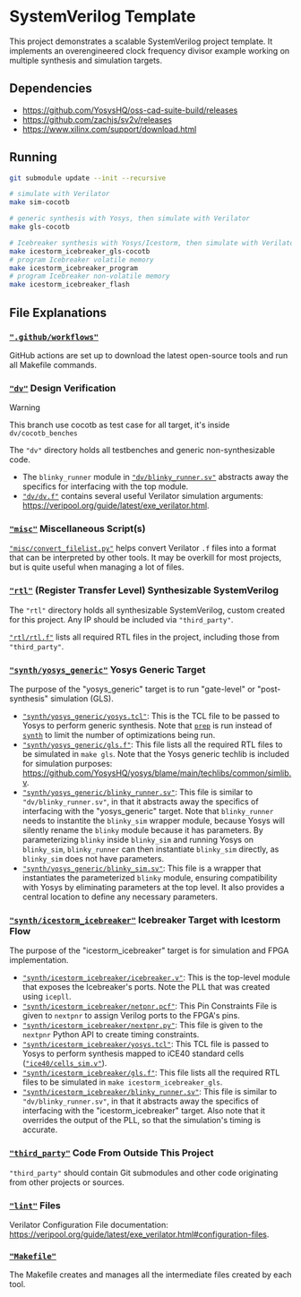 
# SystemVerilog Template

This project demonstrates a scalable SystemVerilog project template. It implements an overengineered clock frequency divisor example working on multiple synthesis and simulation targets.

## Dependencies

* <https://github.com/YosysHQ/oss-cad-suite-build/releases>
* <https://github.com/zachjs/sv2v/releases>
* <https://www.xilinx.com/support/download.html>

## Running

```bash
git submodule update --init --recursive

# simulate with Verilator
make sim-cocotb

# generic synthesis with Yosys, then simulate with Verilator
make gls-cocotb

# Icebreaker synthesis with Yosys/Icestorm, then simulate with Verilator
make icestorm_icebreaker_gls-cocotb
# program Icebreaker volatile memory
make icestorm_icebreaker_program
# program Icebreaker non-volatile memory
make icestorm_icebreaker_flash
```

## File Explanations

### [`".github/workflows"`](./.github/workflows)

GitHub actions are set up to download the latest open-source tools and run all Makefile commands.

### [`"dv"`](./dv) Design Verification
> [!WARNING]
> This branch use cocotb as test case for all target, it's inside `dv/cocotb_benches`

The `"dv"` directory holds all testbenches and generic non-synthesizable code.

* The `blinky_runner` module in [`"dv/blinky_runner.sv"`](./dv/blinky_runner.sv) abstracts away the specifics for interfacing with the top module.
* [`"dv/dv.f"`](./dv/dv.f) contains several useful Verilator simulation arguments: <https://veripool.org/guide/latest/exe_verilator.html>.

### [`"misc"`](./misc) Miscellaneous Script(s)

[`"misc/convert_filelist.py"`](./misc/convert_filelist.py) helps convert Verilator `.f` files into a format that can be interpreted by other tools. It may be overkill for most projects, but is quite useful when managing a lot of files.

### [`"rtl"`](./rtl) (Register Transfer Level) Synthesizable SystemVerilog

The `"rtl"` directory holds all synthesizable SystemVerilog, custom created for this project. Any IP should be included via `"third_party"`.

[`"rtl/rtl.f"`](./rtl/rtl.f) lists all required RTL files in the project, including those from `"third_party"`.

### [`"synth/yosys_generic"`](./synth/yosys_generic) Yosys Generic Target

The purpose of the "yosys_generic" target is to run "gate-level" or "post-synthesis" simulation (GLS).

* [`"synth/yosys_generic/yosys.tcl"`](./synth/yosys_generic/yosys.tcl): This is the TCL file to be passed to Yosys to perform generic synthesis. Note that [`prep`](https://yosyshq.readthedocs.io/projects/yosys/en/latest/cmd/prep.html) is run instead of [`synth`](https://yosyshq.readthedocs.io/projects/yosys/en/latest/cmd/synth.html) to limit the number of optimizations being run.
* [`"synth/yosys_generic/gls.f"`](./synth/yosys_generic/gls.f): This file lists all the required RTL files to be simulated in `make gls`. Note that the Yosys generic techlib is included for simulation purposes: <https://github.com/YosysHQ/yosys/blame/main/techlibs/common/simlib.v>.
* [`"synth/yosys_generic/blinky_runner.sv"`](./synth/yosys_generic/blinky_runner.sv): This file is similar to `"dv/blinky_runner.sv"`, in that it abstracts away the specifics of interfacing with the "yosys_generic" target. Note that `blinky_runner` needs to instantite the `blinky_sim` wrapper module, because Yosys will silently rename the `blinky` module because it has parameters. By parameterizing `blinky` inside `blinky_sim` and running Yosys on `blinky_sim`, `blinky_runner` can then instantiate `blinky_sim` directly, as `blinky_sim` does not have parameters.
* [`"synth/yosys_generic/blinky_sim.sv"`](./synth/yosys_generic/blinky_sim.sv): This file is a wrapper that instantiates the parameterized `blinky` module, ensuring compatibility with Yosys by eliminating parameters at the top level. It also provides a central location to define any necessary parameters.

### [`"synth/icestorm_icebreaker"`](./synth/icestorm_icebreaker) Icebreaker Target with Icestorm Flow

The purpose of the "icestorm_icebreaker" target is for simulation and FPGA implementation.

* [`"synth/icestorm_icebreaker/icebreaker.v"`](./synth/icestorm_icebreaker/icebreaker.v): This is the top-level module that exposes the Icebreaker's ports. Note the PLL that was created using `icepll`.
* [`"synth/icestorm_icebreaker/netpnr.pcf"`](./synth/icestorm_icebreaker/netpnr.pcf): This Pin Constraints File is given to `nextpnr` to assign Verilog ports to the FPGA's pins.
* [`"synth/icestorm_icebreaker/nextpnr.py"`](./synth/icestorm_icebreaker/nextpnr.py): This file is given to the `nextpnr` Python API to create timing constraints.
* [`"synth/icestorm_icebreaker/yosys.tcl"`](./synth/icestorm_icebreaker/yosys.tcl): This TCL file is passed to Yosys to perform synthesis mapped to iCE40 standard cells ([`"ice40/cells_sim.v"`](https://github.com/YosysHQ/yosys/blob/main/techlibs/ice40/cells_sim.v)).
* [`"synth/icestorm_icebreaker/gls.f"`](./synth/icestorm_icebreaker/gls.f): This file lists all the required RTL files to be simulated in `make icestorm_icebreaker_gls`.
* [`"synth/icestorm_icebreaker/blinky_runner.sv"`](./synth/icestorm_icebreaker/blinky_runner.sv): This file is similar to `"dv/blinky_runner.sv"`, in that it abstracts away the specifics of interfacing with the "icestorm_icebreaker" target. Also note that it overrides the output of the PLL, so that the simulation's timing is accurate.

### [`"third_party"`](./third_party) Code From Outside This Project

`"third_party"` should contain Git submodules and other code originating from other projects or sources.

### [`"lint"`](./lint) Files

Verilator Configuration File documentation: <https://veripool.org/guide/latest/exe_verilator.html#configuration-files>.

### [`"Makefile"`](./Makefile)

The Makefile creates and manages all the intermediate files created by each tool.
